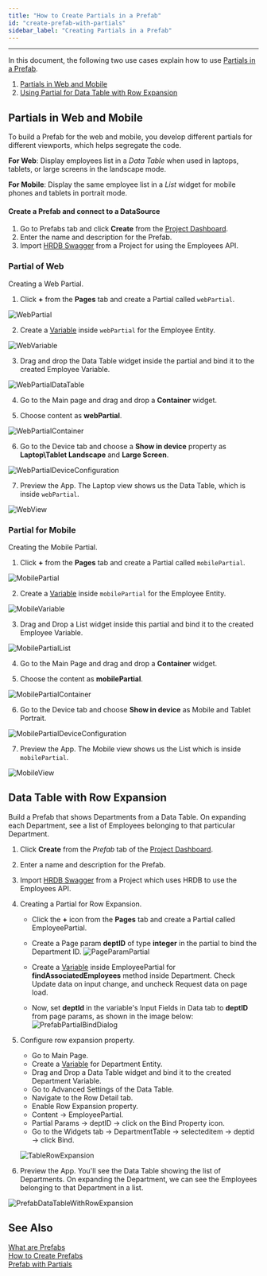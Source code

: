 ```yaml
---
title: "How to Create Partials in a Prefab"
id: "create-prefab-with-partials"
sidebar_label: "Creating Partials in a Prefab"
---
```

---
In this document, the following two use cases explain how to use [Partials in a Prefab](/learn/app-development/custom-widgets/prefab-with-partials).

1. [Partials in Web and Mobile](#partials-in-web-and-mobile)
2. [Using Partial for Data Table with Row Expansion](#data-table-with-row-expansion)

## Partials in Web and Mobile

To build a Prefab for the web and mobile, you develop different partials for different viewports, which helps segregate the code.

**For Web**: Display employees list in a *Data Table* when used in laptops, tablets, or large screens in the landscape mode.  

**For Mobile**: Display the same employee list in a *List* widget for mobile phones and tablets in portrait mode. 

#### Create a Prefab and connect to a DataSource

1. Go to Prefabs tab and click **Create** from the [Project Dashboard](/learn/app-development/wavemaker-overview/product-walkthrough#dashboard-walkthrough]).
2. Enter the name and description for the Prefab.
3. Import [HRDB Swagger](/learn/how-tos/consuming-existing-wm-api-into-another-wm-project) from a Project for using the Employees API.

### Partial of Web

Creating a Web Partial.

1. Click **+** from the **Pages** tab and create a Partial called `webPartial`.

![WebPartial](/learn/assets/webPartial.png)  

2. Create a [Variable](/learn/app-development/variables/crud-variable) inside `webPartial` for the Employee Entity.

![WebVariable](/learn/assets/webVariable.png)  

3. Drag and drop the Data Table widget inside the partial and bind it to the created Employee Variable.  

![WebPartialDataTable](/learn/assets/webPartialDataTable.png)

4. Go to the Main page and drag and drop a **Container** widget.

5. Choose content as **webPartial**.

![WebPartialContainer](/learn/assets/webPartialContainer.png)

6. Go to the Device tab and choose a **Show in device** property as **Laptop\Tablet Landscape** and **Large Screen**.

![WebPartialDeviceConfiguration](/learn/assets/webPartialDeviceConfig.png)

7. Preview the App. The Laptop view shows us the Data Table, which is inside `webPartial`.

![WebView](/learn/assets/webPartialPreview.png)

### Partial for Mobile

Creating the Mobile Partial.

1. Click **+** from the **Pages** tab and create a Partial called `mobilePartial`.

![MobilePartial](/learn/assets/mobilePartial.png)

2. Create a [Variable](/learn/app-development/variables/crud-variable) inside `mobilePartial` for the Employee Entity.

![MobileVariable](/learn/assets/mobileVariable.png)
  
3. Drag and Drop a List widget inside this partial and bind it to the created Employee Variable.

![MobilePartialList](/learn/assets/mobilePartialList.png)

4. Go to the Main Page and drag and drop a **Container** widget.

5. Choose the content as **mobilePartial**.

![MobilePartialContainer](/learn/assets/mobilePartialContainer.png)
     
6. Go to the Device tab and choose **Show in device** as Mobile and Tablet Portrait.

![MobilePartialDeviceConfiguration](/learn/assets/mobilePartialDeviceConfig.png)
    
7. Preview the App. The Mobile view shows us the List which is inside `mobilePartial`.
   
![MobileView](/learn/assets/mobilePartialPreview.png)

## Data Table with Row Expansion

Build a Prefab that shows Departments from a Data Table. On expanding each Department, see a list of Employees belonging to that particular Department.

1. Click **Create** from the _Prefab_ tab of the [Project Dashboard](/learn/app-development/wavemaker-overview/product-walkthrough#dashboard-walkthrough]).
2. Enter a name and description for the Prefab.
3. Import [HRDB Swagger](/learn/how-tos/consuming-existing-wm-api-into-another-wm-project) from a Project which uses HRDB to use the Employees API.
4. Creating a Partial for Row Expansion.
    - Click the **+** icon from the **Pages** tab and create a Partial called EmployeePartial.
    - Create a Page param **deptID** of type **integer** in the partial to bind the Department ID.
      ![PageParamPartial](/learn/assets/PageParam-Partial.png)
      
    - Create a [Variable](/learn/app-development/variables/crud-variable) inside EmployeePartial for **findAssociatedEmployees** method inside Department. Check Update data on input change, and uncheck Request data on page load.
    - Now, set **deptId** in the variable's Input Fields in Data tab to **deptID** from page params, as shown in the image below:
      ![PrefabPartialBindDialog](/learn/assets/prefabPartialBindDialog.png)

5. Configure row expansion property.
    - Go to Main Page.
    - Create a [Variable](/learn/app-development/variables/crud-variable) for Department Entity.
    - Drag and Drop a Data Table widget and bind it to the created Department Variable.
    - Go to Advanced Settings of the Data Table.
    - Navigate to the Row Detail tab.
    - Enable Row Expansion property.
    - Content → EmployeePartial.
    - Partial Params → deptID → click on the Bind Property icon.
    - Go to the Widgets tab → DepartmentTable → selecteditem → deptid → click Bind.

   ![TableRowExpansion](/learn/assets/Bind_tablerow_value_RowExp.png)

6. Preview the App. You'll see the Data Table showing the list of Departments. On expanding the Department, we can see the Employees belonging to that Department in a list.

![PrefabDataTableWithRowExpansion](/learn/assets/prefabDataTableWithRowExpansion.png)

## See Also

[What are Prefabs](/learn/app-development/custom-widgets/prefabs-overview)  
[How to Create Prefabs](/learn/app-development/custom-widgets/creating-prefabs)  
[Prefab with Partials](/learn/app-development/custom-widgets/prefab-with-partials)  